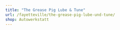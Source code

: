 ```yaml
---
title: "The Grease Pig Lube & Tune"
url: /fayetteville/the-grease-pig-lube-und-tune/
shop: Autowerkstatt
---
```

